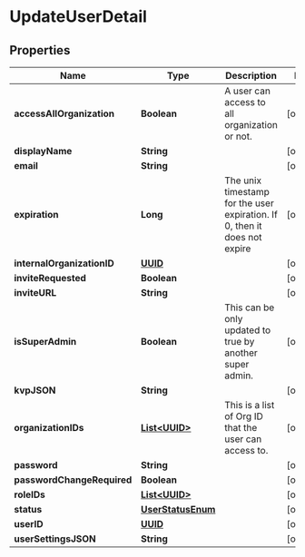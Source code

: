 

# UpdateUserDetail

## Properties

Name | Type | Description | Notes
------------ | ------------- | ------------- | -------------
**accessAllOrganization** | **Boolean** | A user can access to all organization or not. |  [optional]
**displayName** | **String** |  |  [optional]
**email** | **String** |  |  [optional]
**expiration** | **Long** | The unix timestamp for the user expiration. If 0, then it does not expire |  [optional]
**internalOrganizationID** | [**UUID**](UUID.md) |  |  [optional]
**inviteRequested** | **Boolean** |  |  [optional]
**inviteURL** | **String** |  |  [optional]
**isSuperAdmin** | **Boolean** | This can be only updated to true by another super admin. |  [optional]
**kvpJSON** | **String** |  |  [optional]
**organizationIDs** | [**List&lt;UUID&gt;**](UUID.md) | This is a list of Org ID that the user can access to. |  [optional]
**password** | **String** |  |  [optional]
**passwordChangeRequired** | **Boolean** |  |  [optional]
**roleIDs** | [**List&lt;UUID&gt;**](UUID.md) |  |  [optional]
**status** | [**UserStatusEnum**](UserStatusEnum.md) |  |  [optional]
**userID** | [**UUID**](UUID.md) |  |  [optional]
**userSettingsJSON** | **String** |  |  [optional]



